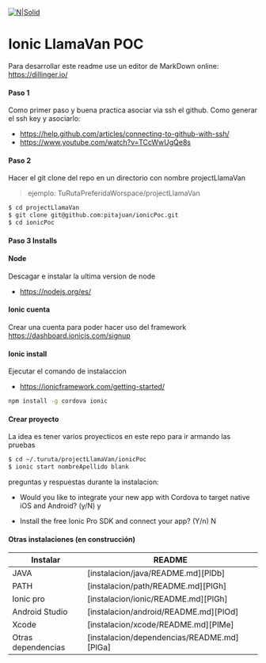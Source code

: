 [![N|Solid](http://koladas.com.ve/wp-content/uploads/2015/03/Koladas_separador.png)](http://koladas.com.ve/)
# Ionic LlamaVan POC

Para desarrollar este readme use un editor de MarkDown online:
https://dillinger.io/

#### Paso 1
Como primer paso y buena practica asociar via ssh el github. Como generar el ssh key y asociarlo:
- https://help.github.com/articles/connecting-to-github-with-ssh/
- https://www.youtube.com/watch?v=TCcWwUgQe8s
  
#### Paso 2
Hacer el git clone del repo en un directorio con nombre  projectLlamaVan

> ejemplo: TuRutaPreferidaWorspace/projectLlamaVan

```sh
$ cd projectLlamaVan
$ git clone git@github.com:pitajuan/ionicPoc.git
$ cd ionicPoc
```

#### Paso 3 Installs

#### Node
Descagar e instalar la ultima version de node
- https://nodejs.org/es/

#### Ionic cuenta
Crear una cuenta para poder hacer uso del framework
https://dashboard.ionicjs.com/signup

#### Ionic install
Ejecutar el comando de instalaccion 
- https://ionicframework.com/getting-started/

```sh
npm install -g cordova ionic
```

#### Crear proyecto 

La idea es tener varios proyecticos en este repo para ir armando las pruebas

```sh
$ cd ~/.turuta/projectLlamaVan/ionicPoc
$ ionic start nombreApellido blank
```
preguntas y respuestas durante la instalacion:

- Would you like to integrate your new app with Cordova to target native iOS and Android? (y/N) y

- Install the free Ionic Pro SDK and connect your app? (Y/n) N

#### Otras instalaciones (en construcción)

| Instalar | README |
| ------ | ------ |
| JAVA | [instalacion/java/README.md][PlDb] |
| PATH | [instalacion/path/README.md][PlGh] |
| Ionic pro | [instalacion/ionic/README.md][PlGh] |
| Android Studio | [instalacion/android/README.md][PlOd] |
| Xcode | [instalacion/xcode/README.md][PlMe] |
| Otras dependencias | [instalacion/dependencias/README.md][PlGa] |